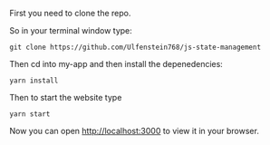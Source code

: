 First you need to clone the repo.

So in your terminal window type:

`git clone https://github.com/Ulfenstein768/js-state-management`

Then cd into my-app and then install the depenedencies:

`yarn install`

Then to start the website type

`yarn start`

Now you can open [http://localhost:3000](http://localhost:3000) to view it in your browser.
